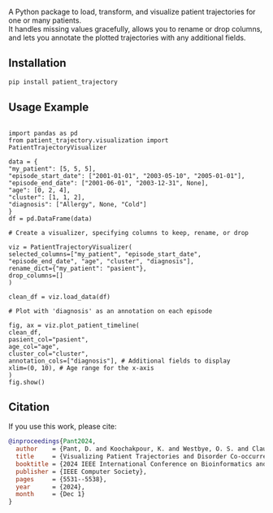 A Python package to load, transform, and visualize patient trajectories for one or many patients.  
It handles missing values gracefully, allows you to rename or drop columns,  
and lets you annotate the plotted trajectories with any additional fields.

## Installation

```bash
pip install patient_trajectory
```

## Usage Example

```

import pandas as pd
from patient_trajectory.visualization import PatientTrajectoryVisualizer

data = {
"my_patient": [5, 5, 5],
"episode_start_date": ["2001-01-01", "2003-05-10", "2005-01-01"],
"episode_end_date": ["2001-06-01", "2003-12-31", None],
"age": [0, 2, 4],
"cluster": [1, 1, 2],
"diagnosis": ["Allergy", None, "Cold"]
}
df = pd.DataFrame(data)

# Create a visualizer, specifying columns to keep, rename, or drop

viz = PatientTrajectoryVisualizer(
selected_columns=["my_patient", "episode_start_date", "episode_end_date", "age", "cluster", "diagnosis"],
rename_dict={"my_patient": "pasient"},
drop_columns=[]
)

clean_df = viz.load_data(df)

# Plot with 'diagnosis' as an annotation on each episode

fig, ax = viz.plot_patient_timeline(
clean_df,
pasient_col="pasient",
age_col="age",
cluster_col="cluster",
annotation_cols=["diagnosis"], # Additional fields to display
xlim=(0, 10), # Age range for the x-axis
)
fig.show()
```

## Citation

If you use this work, please cite:

```bibtex
@inproceedings{Pant2024,
  author    = {Pant, D. and Koochakpour, K. and Westbye, O. S. and Clausen, C. and Leventhal, B. L. and Koposov, R. and Rost, T. B. and Skokauskas, N. and Nytro, O.},
  title     = {Visualizing Patient Trajectories and Disorder Co-occurrences in Child and Adolescent Mental Health},
  booktitle = {2024 IEEE International Conference on Bioinformatics and Biomedicine (BIBM)},
  publisher = {IEEE Computer Society},
  pages     = {5531--5538},
  year      = {2024},
  month     = {Dec 1}
}
```
